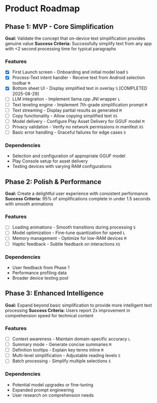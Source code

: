 # Product Roadmap

## Phase 1: MVP - Core Simplification

**Goal:** Validate the concept that on-device text simplification provides genuine value
**Success Criteria:** Successfully simplify text from any app with <2 second processing time for typical paragraphs

### Features

- [X] First Launch screen - Onboarding and initial model load `S`
- [X] Process-Text intent handler - Receive text from Android selection toolbar `M`
- [X] Bottom sheet UI - Display simplified text in overlay `S` [COMPLETED 2025-08-29]
- [ ] LLM integration - Implement llama.cpp JNI wrapper `L`
- [ ] Text leveling engine - Implement 7th-grade simplification prompt `M`
- [ ] Text streaming - Display partial results as generated `M`
- [ ] Copy functionality - Allow copying simplified text `XS`
- [ ] Model delivery - Configure Play Asset Delivery for GGUF model `M`
- [ ] Privacy validation - Verify no network permissions in manifest `XS`
- [ ] Basic error handling - Graceful failures for edge cases `S`

### Dependencies

- Selection and configuration of appropriate GGUF model
- Play Console setup for asset delivery
- Testing devices with varying RAM configurations

## Phase 2: Polish & Performance

**Goal:** Create a delightful user experience with consistent performance
**Success Criteria:** 95% of simplifications complete in under 1.5 seconds with smooth animations

### Features

- [ ] Loading animations - Smooth transitions during processing `S`
- [ ] Model optimization - Fine-tune quantization for speed `L`
- [ ] Memory management - Optimize for low-RAM devices `M`
- [ ] Haptic feedback - Subtle feedback on interactions `XS`

### Dependencies

- User feedback from Phase 1
- Performance profiling data
- Broader device testing pool

## Phase 3: Enhanced Intelligence

**Goal:** Expand beyond basic simplification to provide more intelligent text processing
**Success Criteria:** Users report 2x improvement in comprehension speed for technical content

### Features

- [ ] Context awareness - Maintain domain-specific accuracy `L`
- [ ] Summary mode - Generate concise summaries `M`
- [ ] Definition tooltips - Explain key terms inline `M`
- [ ] Multi-level simplification - Adjustable reading levels `S`
- [ ] Batch processing - Simplify multiple selections `S`

### Dependencies

- Potential model upgrades or fine-tuning
- Expanded prompt engineering
- User research on comprehension needs